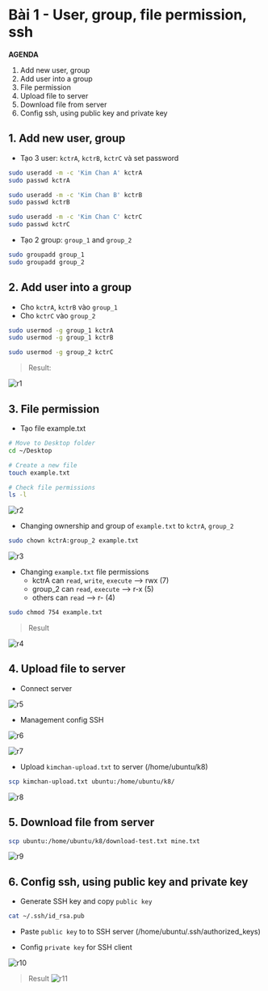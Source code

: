 # Bài 1 - User, group, file permission, ssh

**AGENDA**

1. Add new user, group
2. Add user into a group
3. File permission
4. Upload file to server
5. Download file from server
6. Config ssh, using public key and private key

## 1. Add new user, group

- Tạo 3 user: `kctrA`, `kctrB`, `kctrC` và set password

```bash
sudo useradd -m -c 'Kim Chan A' kctrA
sudo passwd kctrA

sudo useradd -m -c 'Kim Chan B' kctrB
sudo passwd kctrB

sudo useradd -m -c 'Kim Chan C' kctrC
sudo passwd kctrC
```

- Tạo 2 group: `group_1` and `group_2`

```bash
sudo groupadd group_1
sudo groupadd group_2
```

## 2. Add user into a group

- Cho `kctrA`, `kctrB` vào `group_1`
- Cho `kctrC` vào `group_2`

```bash
sudo usermod -g group_1 kctrA
sudo usermod -g group_1 kctrB

sudo usermod -g group_2 kctrC
```

> Result:

![r1](./img/1.png)

## 3. File permission

- Tạo file example.txt

```bash
# Move to Desktop folder
cd ~/Desktop

# Create a new file
touch example.txt
```

```bash
# Check file permissions
ls -l
```

![r2](./img/2.png)

- Changing ownership and group of `example.txt` to `kctrA`, `group_2`

```bash
sudo chown kctrA:group_2 example.txt
```

![r3](./img/3.png)

- Changing `example.txt` file permissions
  - kctrA can `read`, `write`, `execute` --> rwx (7)
  - group_2 can `read`, `execute` --> r-x (5)
  - others can `read` --> r- (4)

```bash
sudo chmod 754 example.txt
```

> Result

![r4](./img/4.png)

## 4. Upload file to server

- Connect server

![r5](./img/5.png)

- Management config SSH

![r6](./img/6.png)

![r7](./img/7.png)

- Upload `kimchan-upload.txt` to server (/home/ubuntu/k8)

```bash
scp kimchan-upload.txt ubuntu:/home/ubuntu/k8/
```

![r8](./img/8.png)

## 5. Download file from server

```bash
scp ubuntu:/home/ubuntu/k8/download-test.txt mine.txt
```

![r9](./img/9.png)

## 6. Config ssh, using public key and private key

- Generate SSH key and copy `public key`

```bash
cat ~/.ssh/id_rsa.pub
```

- Paste `public key` to to SSH server (/home/ubuntu/.ssh/authorized_keys)

- Config `private key` for SSH client

![r10](./img/10.png)

> Result
> ![r11](./img/11.png)
